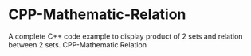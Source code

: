 # CPP-Mathematic-Relation
A complete C++ code example to display product of 2 sets and relation between 2 sets. CPP-Mathematic Relation
